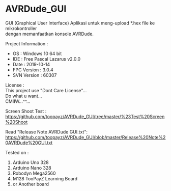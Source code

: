 # AVRDude_GUI
GUI (Graphical User Interface) Aplikasi untuk meng-upload *.hex file ke mikrokontroller  
dengan memanfaatkan konsole AVRDude.  

Project Information :
- OS   : Windows 10 64 bit  
- IDE  : Free Pascal Lazarus v2.0.0  
- Date : 2019-10-14  
- FPC Version : 3.0.4  
- SVN Version : 60307  

License :  
This project use "Dont Care License"...  
Do what u want...  
CMIIW...^^...  

Screen Shoot Test :  
https://github.com/toopayz/AVRDude_GUI/tree/master/%23Test%20Screen%20Shoot

Read "Release Note AVRDude GUI.txt":  
https://github.com/toopayz/AVRDude_GUI/blob/master/Release%20Note%20AVRDude%20GUI.txt

Tested on :
1. Arduino Uno 328
2. Arduino Nano 328
3. Robodyn Mega2560
4. M128 TooPayZ Learning Board
5. or Another board